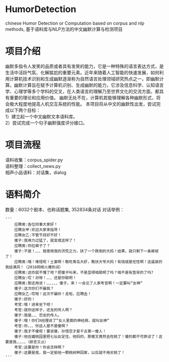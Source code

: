 # HumorDetection
chinese Humor Detection or Computation based on corpus and nlp methods, 基于语料库与NLP方法的中文幽默计算与检测项目

# 项目介绍
幽默多指令人发笑的品质或者具有发笑的能力，它是一种特殊的语言表达方式，是生活中活跃气氛、化解尴尬的重要元素。近年来随着人工智能的快速发展，如何利用计算机技术识别和生成幽默逐渐称为自然语言处理领域研究热点之一，即幽默计算。幽默计算旨在赋予计算机识别、生成幽默的能力，它涉及信息科学、认知语言学、心理学等多个学科的交叉，在人类语言的理解乃至世界文化的交流方面，都具有重要的理论和应用价值。
幽默无处不在，计算机若能够理解各种幽默形式，将会极大程度地提高人机交互系统的性能。
本项目将从中文的幽默性出发，尝试完成以下两个目标：  
1）建立起一个中文幽默文本语料库。  
2）尝试完成一个句子幽默强度评分接口。  

# 项目流程
语料收集：corpus_spider.py  
语料整理：collect_news.py  
相声小品语料：对话集，dialog  

# 语料简介
数量：6032个剧本、也称话题集, 352834条对话
对话举例：

    '''
        应聘男:各位同事大家好！
        应聘女甲:欢迎大家来指导！
        应聘女乙:不管节目好不好！
        傻子:我用力过猛了，就变成这样了！
        应聘男:你拉裤子了？
        傻子:不是！、、、我使用我的洪荒之力，扶了一个跌倒的大妈！结果，就只剩下一条裤衩了！
        应聘男:哦！难怪呢！土豪啊！敢吃青岛大虾，敢扶大爷大妈！有钱就是任性啊！这逼装的我给满风！（2016网络火爆热词）
        应聘男:这你就不懂了吧？把傻子叫来，不是显得咱聪明了吗？咱不是有垫背的了吗?
        应聘女:哎！对呀！、、、还是你聪明！
        应聘男:那还用说！、、、、、、傻子，来！一会见了人家考官啊！一定要叫“女神”
        傻子:这次你们不骗我？
        应聘女乙:哎呀！这次不骗你！走啦，应聘去！
        傻子:好的！
        考官:哦！进来坐下吧！
        考官:就你这样子，还龙的传人啊？
        傻子:我是、、、恐龙的传人。
        傻子:哦！你们X经理说了“女人里面的神经病，就叫女神”
        考官:你、、、你这人是不是傻啊？
        傻子:我才不傻呢！要说傻，孙悟空才是千古第一傻人！
        傻子:他在蟠桃园里把七仙女定住，他妈的，那傻叉竟然去吃桃了！傻的都不可原谅了！这要是我、、、、、（欲言又止）
        考官:这要是你！你会怎样啊？
        傻子:这要是我，我一定偷他一颗桃树种回家，以后就不用买桃了！
    '''

